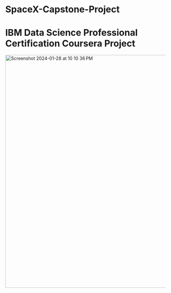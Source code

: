 # SpaceX-Capstone-Project


# IBM Data Science Professional Certification Coursera Project


<img width="730" alt="Screenshot 2024-01-28 at 10 10 36 PM" src="https://github.com/varshahindupur09/SpaceX-Project/assets/114629181/88907f08-678d-4e8b-9d5f-e8e11c3f7b25">
